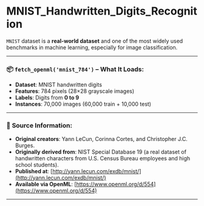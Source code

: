 # MNIST_Handwritten_Digits_Recognition

`MNIST` dataset is a **real-world dataset** and one of the most widely used benchmarks in machine learning, especially for image classification.

---

### 📦 `fetch_openml('mnist_784')` – What It Loads:

* **Dataset**: MNIST handwritten digits
* **Features**: 784 pixels (28×28 grayscale images)
* **Labels**: Digits from **0 to 9**
* **Instances**: 70,000 images (60,000 train + 10,000 test)

---

### 📌 **Source Information**:

* **Original creators**: Yann LeCun, Corinna Cortes, and Christopher J.C. Burges.
* **Originally derived from**: NIST Special Database 19 (a real dataset of handwritten characters from U.S. Census Bureau employees and high school students).
* **Published at**: [http://yann.lecun.com/exdb/mnist/](http://yann.lecun.com/exdb/mnist/)
* **Available via OpenML**: [https://www.openml.org/d/554](https://www.openml.org/d/554)

---
